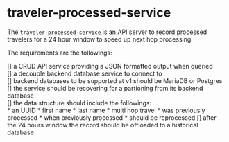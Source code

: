 # traveler-processed-service

The ```traveler-processed-service``` is an API server to record processed travelers for a 24 hour window to speed up next hop processing. 

The requirements are the followings:

[] a CRUD API service providing a JSON formatted output when queried   
[] a decouple backend database service to connect to    
[] backend databases to be supported at v1 should be MariaDB or Postgres   
[] the service should be recovering for a partioning from its backend database  
[] the data structure should include the followings:  
    * an UUID 
    * first name
    * last name
    * multi hop travel
    * was previously processed
    * when previously processed 
    * should be reprocessed
[] after the 24 hours window the record should be offloaded to a historical database
